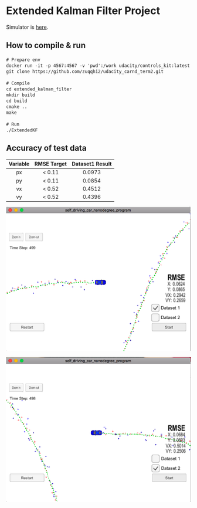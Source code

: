 # Extended Kalman Filter Project

Simulator is [here](https://github.com/udacity/self-driving-car-sim/releases/).

## How to compile & run

    # Prepare env
    docker run -it -p 4567:4567 -v 'pwd':/work udacity/controls_kit:latest
    git clone https://github.com/zuqqhi2/udacity_carnd_term2.git

    # Compile
    cd extended_kalman_filter
    mkdir build
    cd build
    cmake ..
    make

    # Run
    ./ExtendedKF

## Accuracy of test data

|Variable|RMSE Target|Dataset1 Result|
|:------:|:---------:|:-------------:|
|px      |< 0.11     |0.0973         |
|py      |< 0.11     |0.0854         |
|vx      |< 0.52     |0.4512         |
|vy      |< 0.52     |0.4396         |

[dataset1]: ./images/dataset1-result.png "Accuracy result of dataset1"
[dataset2]: ./images/dataset2-result.png "Accuracy result of dataset2"

![Accuracy result of dataset1][dataset1]

![Accuracy result of dataset2][dataset2]
